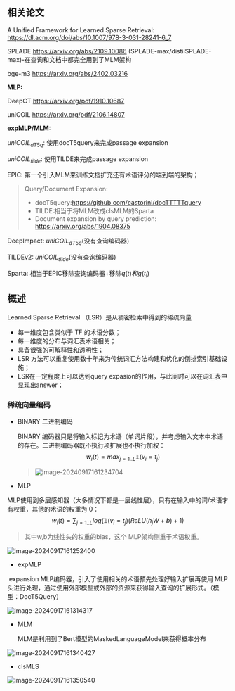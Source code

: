 ## 相关论文

A Unified Framework for Learned Sparse Retrieval: https://dl.acm.org/doi/abs/10.1007/978-3-031-28241-6_7

SPLADE https://arxiv.org/abs/2109.10086 (SPLADE-max/distilSPLADE-max)-在查询和文档中都完全用到了MLM架构

bge-m3 https://arxiv.org/abs/2402.03216

**MLP:**

DeepCT https://arxiv.org/pdf/1910.10687

uniCOIL https://arxiv.org/pdf/2106.14807

**expMLP/MLM:**

$uniCOIL_{dT5q}$: 使用docT5query来完成passage expansion

$uniCOIL_{tilde}$: 使用TILDE来完成passage expansion

EPIC: 第一个引入MLM来训练文档扩充还有术语评分的端到端的架构；

> Query/Document Expansion: 
>
> - docT5query:https://github.com/castorini/docTTTTTquery
> - TILDE:相当于将MLM改成clsMLM的Sparta
> - Document expansion by query prediction: https://arxiv.org/abs/1904.08375

DeepImpact: $uniCOIL_{dT5q}$(没有查询编码器)

TILDEv2: $uniCOIL_{tilde}$(没有查询编码器)

Sparta: 相当于EPIC移除查询编码器+移除$q(t)和g(t_i)$



## 概述

Learned Sparse Retrieval （LSR）是从稠密检索中得到的稀疏向量

- 每一维度包含类似于 TF 的术语分数；
- 每一维度的分布与词汇表术语相关；
- 具备很强的可解释性和透明性；
- LSR 方法可以重复使用数十年来为传统词汇方法构建和优化的倒排索引基础设施；
- LSR在一定程度上可以达到query expasion的作用，与此同时可以在词汇表中显现出answer；

### 稀疏向量编码

- BINARY 二进制编码

  BINARY 编码器只是将输入标记为术语（单词片段），并考虑输入文本中术语的存在。二进制编码器既不执行项扩展也不执行加权：
  $$
  w_i(t)=max_{j=1..L}\mathbb{1}(v_i=t_j)
  $$
  

  > ![image-20240917161234704](./embedding_token_weight_study.assets/image-20240917161234704.png)

- MLP

​	MLP使用到多层感知器（大多情况下都是一层线性层），只有在输入中的词/术语才有权重，其他的术语的权重为 0：
$$
w_i(t)=\sum_{j=1..L}log(\mathbb{1}(v_i=t_j)(ReLU(h_jW+b)+1)
$$

> 其中w,b为线性头的权重的bias，这个 MLP架构侧重于术语权重。

![image-20240917161252400](./embedding_token_weight_study.assets/image-20240917161252400.png)

- expMLP

​	expansion MLP编码器，引入了使用相关的术语预先处理好输入扩展再使用 MLP 头进行处理，通过使用外部模型或外部的资源来获得输入查询的扩展形式。（模型：DocT5Query）

![image-20240917161314317](./embedding_token_weight_study.assets/image-20240917161314317.png)

- MLM

  MLM是利用到了Bert模型的MaskedLanguageModel来获得概率分布

![image-20240917161340427](./embedding_token_weight_study.assets/image-20240917161340427.png)

- clsMLS

![image-20240917161350540](./embedding_token_weight_study.assets/image-20240917161350540.png)





















































